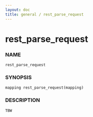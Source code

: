 ```yaml
---
layout: doc
title: general / rest_parse_request
---
```

# rest_parse_request

### NAME

    rest_parse_request

### SYNOPSIS

    mapping rest_parse_request(mapping)

### DESCRIPTION

    TBW

